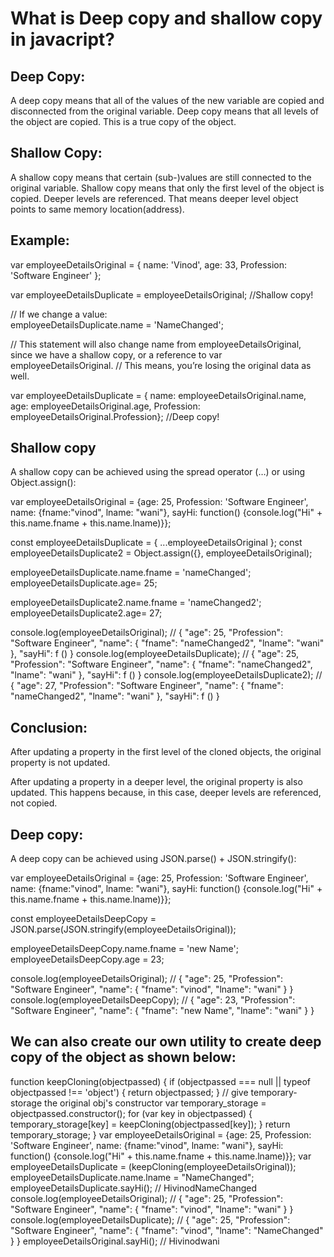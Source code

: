 What is Deep copy and shallow copy in javacript?
=================================================
Deep Copy:
-------------
A deep copy means that all of the values of the new variable are copied and disconnected from the original variable. 
Deep copy means that all levels of the object are copied. This is a true copy of the object.

Shallow Copy:
--------------
A shallow copy means that certain (sub-)values are still connected to the original variable.
Shallow copy means that only the first level of the object is copied. Deeper levels are referenced.
That means deeper level object points to same memory location(address).


Example:
-----------

var employeeDetailsOriginal = {  name: 'Vinod', age: 33, Profession: 'Software Engineer' };

var employeeDetailsDuplicate = employeeDetailsOriginal; //Shallow copy!

// If we change a value:   
employeeDetailsDuplicate.name = 'NameChanged';

// This statement will also change name from employeeDetailsOriginal, since we have a shallow copy, or a reference to var employeeDetailsOriginal.
// This means, you’re losing the original data as well.


var employeeDetailsDuplicate = { name: employeeDetailsOriginal.name, age: employeeDetailsOriginal.age, Profession: employeeDetailsOriginal.Profession}; //Deep copy!


Shallow copy
-------------
A shallow copy can be achieved using the spread operator (…) or using Object.assign():

var employeeDetailsOriginal = {age: 25, Profession: 'Software Engineer', name: {fname:"vinod", lname: "wani"}, sayHi: function() {console.log("Hi" + this.name.fname + this.name.lname)}};

const employeeDetailsDuplicate = { ...employeeDetailsOriginal };
const employeeDetailsDuplicate2 = Object.assign({}, employeeDetailsOriginal);

employeeDetailsDuplicate.name.fname = 'nameChanged';
employeeDetailsDuplicate.age= 25;

employeeDetailsDuplicate2.name.fname = 'nameChanged2';
employeeDetailsDuplicate2.age= 27;

console.log(employeeDetailsOriginal); // {
    "age": 25,
    "Profession": "Software Engineer",
    "name": {
        "fname": "nameChanged2",
        "lname": "wani"
    },
	"sayHi": f ()
}
console.log(employeeDetailsDuplicate); // {
    "age": 25,
    "Profession": "Software Engineer",
    "name": {
        "fname": "nameChanged2",
        "lname": "wani"
    },
	"sayHi": f ()
}
console.log(employeeDetailsDuplicate2); // {
    "age": 27,
    "Profession": "Software Engineer",
    "name": {
        "fname": "nameChanged2",
        "lname": "wani"
    },
	"sayHi": f ()
}

Conclusion:
-------------
After updating a property in the first level of the cloned objects, the original property is not updated.

After updating a property in a deeper level, the original property is also updated. This happens because, in this case, deeper levels are referenced, not copied.


Deep copy:
--------------
A deep copy can be achieved using JSON.parse() + JSON.stringify():

var employeeDetailsOriginal = {age: 25, Profession: 'Software Engineer', name: {fname:"vinod", lname: "wani"}, sayHi: function() {console.log("Hi" + this.name.fname + this.name.lname)}};

const employeeDetailsDeepCopy = JSON.parse(JSON.stringify(employeeDetailsOriginal));

employeeDetailsDeepCopy.name.fname = 'new Name';
employeeDetailsDeepCopy.age = 23;

console.log(employeeDetailsOriginal); // {
    "age": 25,
    "Profession": "Software Engineer",
    "name": {
        "fname": "vinod",
        "lname": "wani"
    }
}
console.log(employeeDetailsDeepCopy); // {
    "age": 23,
    "Profession": "Software Engineer",
    "name": {
        "fname": "new Name",
        "lname": "wani"
    }
}

We can also create our own utility to create deep copy of the object as shown below:
------------------------------------------------------------------------------------

function keepCloning(objectpassed) {
  if (objectpassed === null || typeof objectpassed !== 'object') {
     return objectpassed;
  }
    // give temporary-storage the original obj's constructor
	var temporary_storage = objectpassed.constructor(); 
	  for (var key in objectpassed) {
		temporary_storage[key] = keepCloning(objectpassed[key]);
	  }
	  return temporary_storage;
}
var employeeDetailsOriginal = {age: 25, Profession: 'Software Engineer', name: {fname:"vinod", lname: "wani"}, sayHi: function() {console.log("Hi" + this.name.fname + this.name.lname)}};
var employeeDetailsDuplicate = (keepCloning(employeeDetailsOriginal));
employeeDetailsDuplicate.name.lname = "NameChanged";
employeeDetailsDuplicate.sayHi();    // HivinodNameChanged
console.log(employeeDetailsOriginal); // {
    "age": 25,
    "Profession": "Software Engineer",
    "name": {
        "fname": "vinod",
        "lname": "wani"
    }
}
console.log(employeeDetailsDuplicate); // {
    "age": 25,
    "Profession": "Software Engineer",
    "name": {
        "fname": "vinod",
        "lname": "NameChanged"
    }
}
employeeDetailsOriginal.sayHi();   //  Hivinodwani